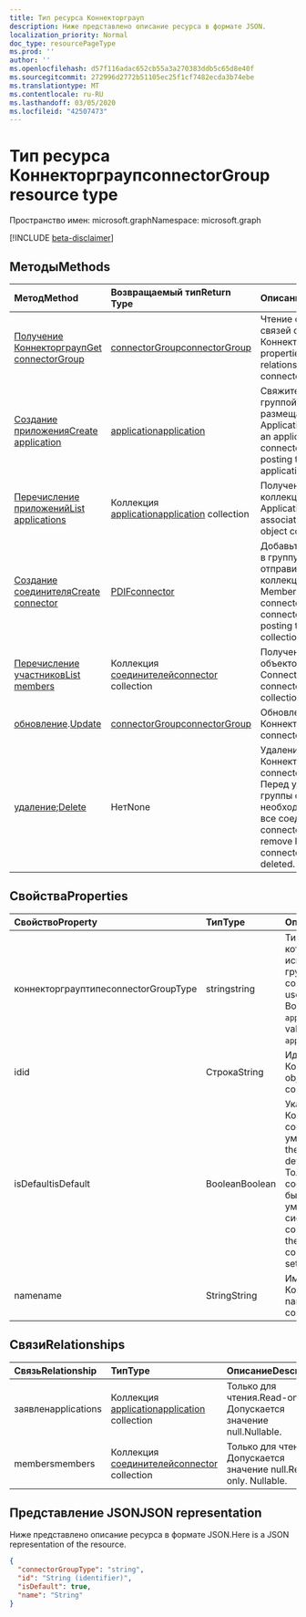 ```yaml
---
title: Тип ресурса Коннекторграуп
description: Ниже представлено описание ресурса в формате JSON.
localization_priority: Normal
doc_type: resourcePageType
ms.prod: ''
author: ''
ms.openlocfilehash: d57f116adac652cb55a3a270383ddb5c65d8e40f
ms.sourcegitcommit: 272996d2772b51105ec25f1cf7482ecda3b74ebe
ms.translationtype: MT
ms.contentlocale: ru-RU
ms.lasthandoff: 03/05/2020
ms.locfileid: "42507473"
---
```

# <a name="connectorgroup-resource-type"></a><span data-ttu-id="db36a-103">Тип ресурса Коннекторграуп</span><span class="sxs-lookup"><span data-stu-id="db36a-103">connectorGroup resource type</span></span>

<span data-ttu-id="db36a-104">Пространство имен: microsoft.graph</span><span class="sxs-lookup"><span data-stu-id="db36a-104">Namespace: microsoft.graph</span></span>

[!INCLUDE [beta-disclaimer](../../includes/beta-disclaimer.md)]

## <a name="methods"></a><span data-ttu-id="db36a-105">Методы</span><span class="sxs-lookup"><span data-stu-id="db36a-105">Methods</span></span>

| <span data-ttu-id="db36a-106">Метод</span><span class="sxs-lookup"><span data-stu-id="db36a-106">Method</span></span>           | <span data-ttu-id="db36a-107">Возвращаемый тип</span><span class="sxs-lookup"><span data-stu-id="db36a-107">Return Type</span></span>    |<span data-ttu-id="db36a-108">Описание</span><span class="sxs-lookup"><span data-stu-id="db36a-108">Description</span></span>|
|:---------------|:--------|:----------|
|[<span data-ttu-id="db36a-109">Получение Коннекторграуп</span><span class="sxs-lookup"><span data-stu-id="db36a-109">Get connectorGroup</span></span>](../api/connectorgroup-get.md) | [<span data-ttu-id="db36a-110">connectorGroup</span><span class="sxs-lookup"><span data-stu-id="db36a-110">connectorGroup</span></span>](connectorgroup.md) |<span data-ttu-id="db36a-111">Чтение свойств и связей объекта Коннекторграуп.</span><span class="sxs-lookup"><span data-stu-id="db36a-111">Read properties and relationships of connectorGroup object.</span></span>|
|[<span data-ttu-id="db36a-112">Создание приложения</span><span class="sxs-lookup"><span data-stu-id="db36a-112">Create application</span></span>](../api/connectorgroup-post-applications.md) |[<span data-ttu-id="db36a-113">application</span><span class="sxs-lookup"><span data-stu-id="db36a-113">application</span></span>](application.md)| <span data-ttu-id="db36a-114">Свяжите приложение с группой соединителей, размещая в коллекции Applications.</span><span class="sxs-lookup"><span data-stu-id="db36a-114">Associate an application with the connector group by posting to the applications collection.</span></span>|
|[<span data-ttu-id="db36a-115">Перечисление приложений</span><span class="sxs-lookup"><span data-stu-id="db36a-115">List applications</span></span>](../api/connectorgroup-list-applications.md) |<span data-ttu-id="db36a-116">Коллекция [application](application.md)</span><span class="sxs-lookup"><span data-stu-id="db36a-116">[application](application.md) collection</span></span>| <span data-ttu-id="db36a-117">Получение связанной коллекции объектов Application.</span><span class="sxs-lookup"><span data-stu-id="db36a-117">Get the associated application object collection.</span></span>|
|[<span data-ttu-id="db36a-118">Создание соединителя</span><span class="sxs-lookup"><span data-stu-id="db36a-118">Create connector</span></span>](../api/connectorgroup-post-members.md) |[<span data-ttu-id="db36a-119">PDIF</span><span class="sxs-lookup"><span data-stu-id="db36a-119">connector</span></span>](connector.md)| <span data-ttu-id="db36a-120">Добавьте соединитель в группу соединителей, отправив его в коллекцию Members.</span><span class="sxs-lookup"><span data-stu-id="db36a-120">Add a connector to the connector Group by posting to the members collection.</span></span>|
|[<span data-ttu-id="db36a-121">Перечисление участников</span><span class="sxs-lookup"><span data-stu-id="db36a-121">List members</span></span>](../api/connectorgroup-list-members.md) |<span data-ttu-id="db36a-122">Коллекция [соединителей](connector.md)</span><span class="sxs-lookup"><span data-stu-id="db36a-122">[connector](connector.md) collection</span></span>| <span data-ttu-id="db36a-123">Получение коллекции объектов Connector.</span><span class="sxs-lookup"><span data-stu-id="db36a-123">Get a connector object collection.</span></span>|
|<span data-ttu-id="db36a-124">[обновление](../api/connectorgroup-update.md).</span><span class="sxs-lookup"><span data-stu-id="db36a-124">[Update](../api/connectorgroup-update.md)</span></span> | [<span data-ttu-id="db36a-125">connectorGroup</span><span class="sxs-lookup"><span data-stu-id="db36a-125">connectorGroup</span></span>](connectorgroup.md)    |<span data-ttu-id="db36a-126">Обновление объекта Коннекторграуп.</span><span class="sxs-lookup"><span data-stu-id="db36a-126">Update connectorGroup object.</span></span> |
|<span data-ttu-id="db36a-127">[удаление](../api/connectorgroup-delete.md);</span><span class="sxs-lookup"><span data-stu-id="db36a-127">[Delete](../api/connectorgroup-delete.md)</span></span> | <span data-ttu-id="db36a-128">Нет</span><span class="sxs-lookup"><span data-stu-id="db36a-128">None</span></span> |<span data-ttu-id="db36a-129">Удаление объекта Коннекторграуп.</span><span class="sxs-lookup"><span data-stu-id="db36a-129">Delete connectorGroup object.</span></span> <span data-ttu-id="db36a-130">Перед удалением группы соединителей необходимо удалить все соединители.</span><span class="sxs-lookup"><span data-stu-id="db36a-130">All connectors must be remove before a connector group can be deleted.</span></span> |

## <a name="properties"></a><span data-ttu-id="db36a-131">Свойства</span><span class="sxs-lookup"><span data-stu-id="db36a-131">Properties</span></span>
| <span data-ttu-id="db36a-132">Свойство</span><span class="sxs-lookup"><span data-stu-id="db36a-132">Property</span></span>     | <span data-ttu-id="db36a-133">Тип</span><span class="sxs-lookup"><span data-stu-id="db36a-133">Type</span></span>   |<span data-ttu-id="db36a-134">Описание</span><span class="sxs-lookup"><span data-stu-id="db36a-134">Description</span></span>|
|:---------------|:--------|:----------|
|<span data-ttu-id="db36a-135">коннекторграуптипе</span><span class="sxs-lookup"><span data-stu-id="db36a-135">connectorGroupType</span></span>|<span data-ttu-id="db36a-136">string</span><span class="sxs-lookup"><span data-stu-id="db36a-136">string</span></span>| <span data-ttu-id="db36a-137">Тип соединителей, которые будут использоваться для группы.</span><span class="sxs-lookup"><span data-stu-id="db36a-137">The type of connectors that will be used with the group.</span></span> <span data-ttu-id="db36a-138">Возможные значения: `applicationProxy`.</span><span class="sxs-lookup"><span data-stu-id="db36a-138">Possible values are: `applicationProxy`.</span></span>|
|<span data-ttu-id="db36a-139">id</span><span class="sxs-lookup"><span data-stu-id="db36a-139">id</span></span>|<span data-ttu-id="db36a-140">Строка</span><span class="sxs-lookup"><span data-stu-id="db36a-140">String</span></span>| <span data-ttu-id="db36a-141">Идентификатор объекта Коннекторграуп</span><span class="sxs-lookup"><span data-stu-id="db36a-141">The object id of the connectorGroup</span></span>|
|<span data-ttu-id="db36a-142">isDefault</span><span class="sxs-lookup"><span data-stu-id="db36a-142">isDefault</span></span>|<span data-ttu-id="db36a-143">Boolean</span><span class="sxs-lookup"><span data-stu-id="db36a-143">Boolean</span></span>| <span data-ttu-id="db36a-144">Указывает, является ли Коннекторграуп группой соединителей по умолчанию.</span><span class="sxs-lookup"><span data-stu-id="db36a-144">Indicates if the connectorGroup is the default connector group.</span></span> <span data-ttu-id="db36a-145">Только одна группа соединителей может быть Коннекторграуп по умолчанию и задается системой.</span><span class="sxs-lookup"><span data-stu-id="db36a-145">Only a single connector Group can be the default connectorGroup and is set by the system.</span></span>|
|<span data-ttu-id="db36a-146">name</span><span class="sxs-lookup"><span data-stu-id="db36a-146">name</span></span>|<span data-ttu-id="db36a-147">String</span><span class="sxs-lookup"><span data-stu-id="db36a-147">String</span></span>| <span data-ttu-id="db36a-148">Имя, связанное с Коннекторграуп.</span><span class="sxs-lookup"><span data-stu-id="db36a-148">The name associated with the connectorGroup.</span></span>|

## <a name="relationships"></a><span data-ttu-id="db36a-149">Связи</span><span class="sxs-lookup"><span data-stu-id="db36a-149">Relationships</span></span>
| <span data-ttu-id="db36a-150">Связь</span><span class="sxs-lookup"><span data-stu-id="db36a-150">Relationship</span></span> | <span data-ttu-id="db36a-151">Тип</span><span class="sxs-lookup"><span data-stu-id="db36a-151">Type</span></span>   |<span data-ttu-id="db36a-152">Описание</span><span class="sxs-lookup"><span data-stu-id="db36a-152">Description</span></span>|
|:---------------|:--------|:----------|
|<span data-ttu-id="db36a-153">заявлен</span><span class="sxs-lookup"><span data-stu-id="db36a-153">applications</span></span>|<span data-ttu-id="db36a-154">Коллекция [application](application.md)</span><span class="sxs-lookup"><span data-stu-id="db36a-154">[application](application.md) collection</span></span>| <span data-ttu-id="db36a-155">Только для чтения.</span><span class="sxs-lookup"><span data-stu-id="db36a-155">Read-only.</span></span> <span data-ttu-id="db36a-156">Допускается значение null.</span><span class="sxs-lookup"><span data-stu-id="db36a-156">Nullable.</span></span>|
|<span data-ttu-id="db36a-157">members</span><span class="sxs-lookup"><span data-stu-id="db36a-157">members</span></span>|<span data-ttu-id="db36a-158">Коллекция [соединителей](connector.md)</span><span class="sxs-lookup"><span data-stu-id="db36a-158">[connector](connector.md) collection</span></span>| <span data-ttu-id="db36a-p105">Только для чтения. Допускается значение null.</span><span class="sxs-lookup"><span data-stu-id="db36a-p105">Read-only. Nullable.</span></span>|

## <a name="json-representation"></a><span data-ttu-id="db36a-161">Представление JSON</span><span class="sxs-lookup"><span data-stu-id="db36a-161">JSON representation</span></span>

<span data-ttu-id="db36a-162">Ниже представлено описание ресурса в формате JSON.</span><span class="sxs-lookup"><span data-stu-id="db36a-162">Here is a JSON representation of the resource.</span></span>

<!-- {
  "blockType": "resource",
  "keyProperty":"id",
  "optionalProperties": [

  ],
  "@odata.type": "microsoft.graph.connectorGroup"
}-->

```json
{
  "connectorGroupType": "string",
  "id": "String (identifier)",
  "isDefault": true,
  "name": "String"
}

```

<!-- uuid: 8fcb5dbc-d5aa-4681-8e31-b001d5168d79
2015-10-25 14:57:30 UTC -->
<!--
{
  "type": "#page.annotation",
  "description": "connectorGroup resource",
  "keywords": "",
  "section": "documentation",
  "tocPath": "",
  "suppressions": []
}
-->
